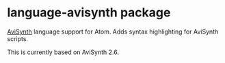# language-avisynth package

[AviSynth](http://avisynth.nl) language support for Atom. Adds syntax highlighting for AviSynth scripts.

This is currently based on AviSynth 2.6.
